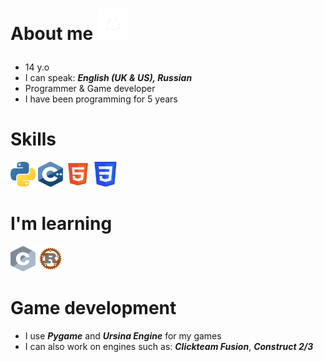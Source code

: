 # About me <img width="50" height="50" src="assets/koirdev_spin.gif"></p>

- 14 y.o
- I can speak: ***English (UK & US), Russian***
- Programmer & Game developer
- I have been programming for 5 years

 # Skills
 <img width="40" height="40" src="assets/python.svg"></a>
 <img width="40" height="40" src="assets/cpp.svg"></a>
 <img width="40" height="40" src="assets/html5.svg"></a>
 <img width="40" height="40" src="assets/css.svg"></a>

 # I'm learning
<img width="40" height="40" src="assets/c.svg"></a>
<img width="40" height="40" src="assets/rust.svg"></a>
 
# Game development

- I use ***Pygame*** and ***Ursina Engine*** for my games
- I can also work on engines such as: ***Clickteam Fusion***, ***Construct 2/3***




